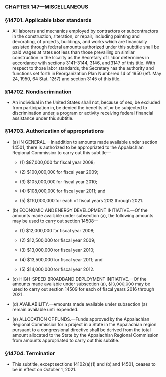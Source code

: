 ### **CHAPTER 147—MISCELLANEOUS**

### §14701. Applicable labor standards
* All laborers and mechanics employed by contractors or subcontractors in the construction, alteration, or repair, including painting and decorating, of projects, buildings, and works which are financially assisted through federal amounts authorized under this subtitle shall be paid wages at rates not less than those prevailing on similar construction in the locality as the Secretary of Labor determines in accordance with sections 3141–3144, 3146, and 3147 of this title. With respect to those labor standards, the Secretary has the authority and functions set forth in Reorganization Plan Numbered 14 of 1950 (eff. May 24, 1950, 64 Stat. 1267) and section 3145 of this title.

### §14702. Nondiscrimination
* An individual in the United States shall not, because of sex, be excluded from participation in, be denied the benefits of, or be subjected to discrimination under, a program or activity receiving federal financial assistance under this subtitle.

### §14703. Authorization of appropriations
* (a) IN GENERAL.—In addition to amounts made available under section 14501, there is authorized to be appropriated to the Appalachian Regional Commission to carry out this subtitle—

  * (1) $87,000,000 for fiscal year 2008;

  * (2) $100,000,000 for fiscal year 2009;

  * (3) $105,000,000 for fiscal year 2010;

  * (4) $108,000,000 for fiscal year 2011; and

  * (5) $110,000,000 for each of fiscal years 2012 through 2021.


* (b) ECONOMIC AND ENERGY DEVELOPMENT INITIATIVE.—Of the amounts made available under subsection (a), the following amounts may be used to carry out section 14508—

  * (1) $12,000,000 for fiscal year 2008;

  * (2) $12,500,000 for fiscal year 2009;

  * (3) $13,000,000 for fiscal year 2010;

  * (4) $13,500,000 for fiscal year 2011; and

  * (5) $14,000,000 for fiscal year 2012.


* (c) HIGH-SPEED BROADBAND DEPLOYMENT INITIATIVE.—Of the amounts made available under subsection (a), $10,000,000 may be used to carry out section 14509 for each of fiscal years 2016 through 2021.

* (d) AVAILABILITY.—Amounts made available under subsection (a) remain available until expended.

* (e) ALLOCATION OF FUNDS.—Funds approved by the Appalachian Regional Commission for a project in a State in the Appalachian region pursuant to a congressional directive shall be derived from the total amount allocated to the State by the Appalachian Regional Commission from amounts appropriated to carry out this subtitle.

### §14704. Termination
* This subtitle, except sections 14102(a)(1) and (b) and 14501, ceases to be in effect on October 1, 2021.